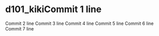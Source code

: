 # d101_kikiCommit 1 line
Commit 2 line
Commit 3 line
Commit 4 line
Commit 5 line
Commit 6 line
Commit 7 line
